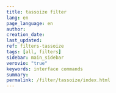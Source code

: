 ```yaml
---
title: tassoize filter
lang: en
page_language: en
author:
creation_date:
last_updated:
ref: filters-tassoize
tags: [all, filters]
sidebar: main_sidebar
verovio: "true"
keywords: interface commands 
summary: 
permalink: /filter/tassoize/index.html
---
```










